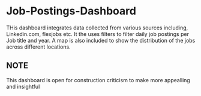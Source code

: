 # Job-Postings-Dashboard

THis dashboard integrates data collected from various sources including, Linkedin.com, flexjobs etc. 
It the uses filters to filter daily job postings per Job title and year. A map is also included to show the distribution of the jobs across different locations.

## NOTE
This dashboard is open for construction criticism to make more appealling and insightful
